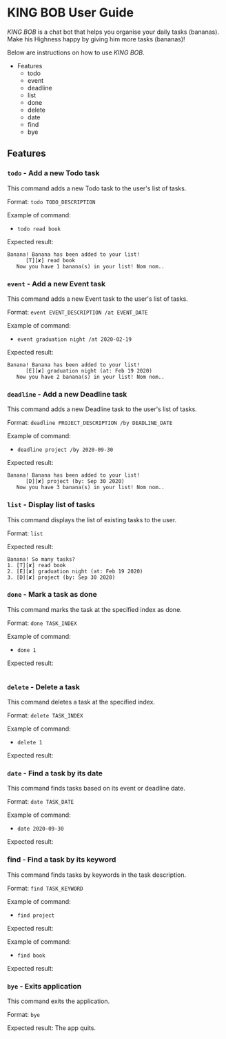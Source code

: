 # KING BOB User Guide

_KING BOB_ is a chat bot that helps you organise your daily tasks (bananas). Make his Highness happy by giving him more 
tasks (bananas)!
 
Below are instructions on how to use _KING BOB_.

- Features
  - todo 
  - event
  - deadline 
  - list
  - done
  - delete
  - date
  - find
  - bye  
  
 ## Features
  
### `todo` - Add a new Todo task
This command adds a new Todo task to the user's list of tasks.

Format: 
`todo TODO_DESCRIPTION`

Example of command:
- `todo read book` 

Expected result:
```
Banana! Banana has been added to your list!
      [T][✘] read book
   Now you have 1 banana(s) in your list! Nom nom..
```

### `event` - Add a new Event task
This command adds a new Event task to the user's list of tasks.

Format: 
`event EVENT_DESCRIPTION /at EVENT_DATE`

Example of command:
- `event graduation night /at 2020-02-19`

Expected result:
```
Banana! Banana has been added to your list!
      [E][✘] graduation night (at: Feb 19 2020)
   Now you have 2 banana(s) in your list! Nom nom..
```

### `deadline` - Add a new Deadline task
This command adds a new Deadline task to the user's list of tasks.


Format:
`deadline PROJECT_DESCRIPTION /by DEADLINE_DATE`

Example of command:
- `deadline project /by 2020-09-30`

Expected result:
```
Banana! Banana has been added to your list!
      [D][✘] project (by: Sep 30 2020)
   Now you have 3 banana(s) in your list! Nom nom..
```

### `list` - Display list of tasks 
This command displays the list of existing tasks to the user. 

Format:
`list`

Expected result:
```
Banana! So many tasks?
1. [T][✘] read book
2. [E][✘] graduation night (at: Feb 19 2020)
3. [D][✘] project (by: Sep 30 2020)
```

### `done` - Mark a task as done
This command marks the task at the specified index as done. 

Format:
`done TASK_INDEX`

Example of command:
- `done 1`

Expected result:
```

```

### `delete` - Delete a task 
This command deletes a task at the specified index. 

Format:
`delete TASK_INDEX`

Example of command:
- `delete 1`

Expected result:


### `date` - Find a task by its date
This command finds tasks based on its event or deadline date. 

Format:
`date TASK_DATE`

Example of command:
- `date 2020-09-30`

Expected result: 


### find - Find a task by its keyword
This command finds tasks by keywords in the task description. 

Format: 
`find TASK_KEYWORD`

Example of command:
- `find project`

Expected result: 


Example of command: 
- `find book`  

Expected result: 


### `bye` - Exits application
This command exits the application. 

Format:
`bye`

Expected result:
The app quits. 
  
  
  